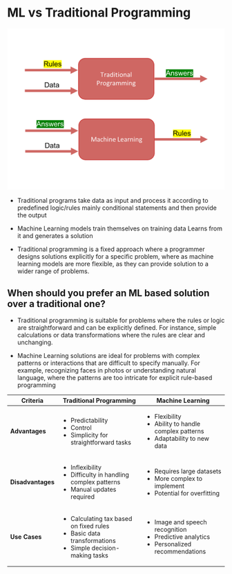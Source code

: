 # ML vs Traditional Programming

<p align="center">
  <img src="../Introduction/images/ml_vs_Traditional_paradigm.png" alt="ML vs Traditional Programming">
</p>

- Traditional programs take data as input and process it according to predefined logic/rules mainly conditional statements and then provide the output 

- Machine Learning models train themselves on training data Learns from it and generates a solution 

- Traditional programming is a fixed approach where a programmer designs solutions explicitly for a specific problem, where as machine learning models are more flexible, as they can provide solution to a wider range of problems. 

## When should you prefer an ML based solution over a traditional one?

- Traditional programming is suitable for problems where the rules or logic are straightforward and can be explicitly defined. For instance, simple calculations or data transformations where the rules are clear and unchanging.

- Machine Learning solutions are ideal for problems with complex patterns or interactions that are difficult to specify manually. For example, recognizing faces in photos or understanding natural language, where the patterns are too intricate for explicit rule-based programming

<table>
  <thead>
    <tr>
      <th>Criteria</th>
      <th>Traditional Programming</th>
      <th>Machine Learning</th>
    </tr>
  </thead>
  <tbody>
    <tr>
      <td><strong>Advantages</strong></td>
      <td>
        <ul>
          <li>Predictability</li>
          <li>Control</li>
          <li>Simplicity for straightforward tasks</li>
        </ul>
      </td>
      <td>
        <ul>
          <li>Flexibility</li>
          <li>Ability to handle complex patterns</li>
          <li>Adaptability to new data</li>
        </ul>
      </td>
    </tr>
    <tr>
      <td><strong>Disadvantages</strong></td>
      <td>
        <ul>
          <li>Inflexibility</li>
          <li>Difficulty in handling complex patterns</li>
          <li>Manual updates required</li>
        </ul>
      </td>
      <td>
        <ul>
          <li>Requires large datasets</li>
          <li>More complex to implement</li>
          <li>Potential for overfitting</li>
        </ul>
      </td>
    </tr>
    <tr>
      <td><strong>Use Cases</strong></td>
      <td>
        <ul>
          <li>Calculating tax based on fixed rules</li>
          <li>Basic data transformations</li>
          <li>Simple decision-making tasks</li>
        </ul>
      </td>
      <td>
        <ul>
          <li>Image and speech recognition</li>
          <li>Predictive analytics</li>
          <li>Personalized recommendations</li>
        </ul>
      </td>
    </tr>
  </tbody>
</table>